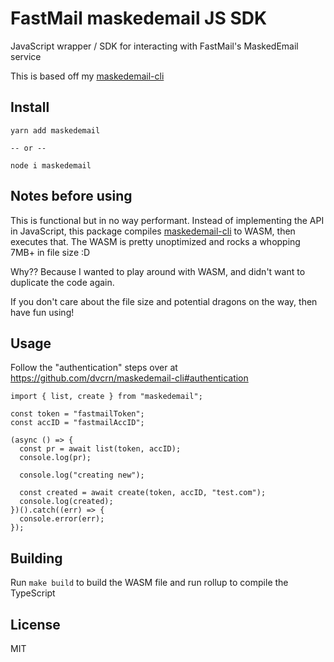 # FastMail maskedemail JS SDK

JavaScript wrapper / SDK for interacting with FastMail's MaskedEmail service

This is based off my [maskedemail-cli](https://github.com/dvcrn/maskedemail-cli)

## Install

```
yarn add maskedemail

-- or -- 

node i maskedemail
```

## Notes before using

This is functional but in no way performant. Instead of implementing the API in JavaScript, this package compiles [maskedemail-cli](https://github.com/dvcrn/maskedemail-cli) to WASM, then executes that. The WASM is pretty unoptimized and rocks a whopping 7MB+ in file size :D 

Why?? Because I wanted to play around with WASM, and didn't want to duplicate the code again.

If you don't care about the file size and potential dragons on the way, then have fun using!

## Usage 

Follow the "authentication" steps over at https://github.com/dvcrn/maskedemail-cli#authentication

```
import { list, create } from "maskedemail";

const token = "fastmailToken";
const accID = "fastmailAccID";

(async () => {
  const pr = await list(token, accID);
  console.log(pr);

  console.log("creating new");

  const created = await create(token, accID, "test.com");
  console.log(created);
})().catch((err) => {
  console.error(err);
});
```

## Building

Run `make build` to build the WASM file and run rollup to compile the TypeScript


## License

MIT